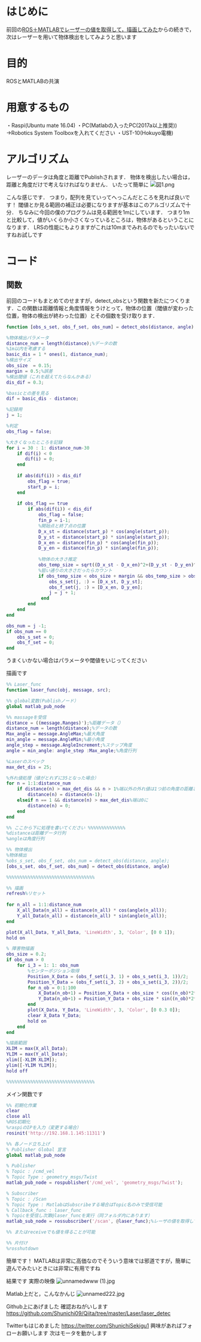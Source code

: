 # はじめに
前回の[ROS＋MATLABでレーザーの値を取得して，描画してみた](https://qiita.com/MENDY/items/9274ba347bb8b524ec38)からの続きで，次はレーザーを用いて物体検出をしてみようと思います

# 目的
ROSとMATLABの共演

# 用意するもの
・Raspi(Ubuntu mate 16.04)
・PC(Matlabの入ったPC(2017a以上推奨))
→Robotics System Toolboxを入れてください
・UST-10(Hokuyo電機)

# アルゴリズム
レーザーのデータは角度と距離でPublishされます．
物体を検出したい場合は，距離と角度だけで考えなければなりません．
いたって簡単に
![図1.png](https://qiita-image-store.s3.amazonaws.com/0/261584/2bfb0dbf-a5be-5510-9a41-191f49bc54c3.png)

こんな感じです．
つまり，配列を見ていってへっこんだところを見れば良いです！
閾値とか見る範囲の補正は必要になりますが基本はこのアルゴリズムで十分．
ちなみに今回の僕のプログラムは見る範囲を1mにしています．
つまり1mと比較して，値がいくらか小さくなっているところは，物体があるということになります．
LRSの性能にもよりますがこれは10mまでみれるのでもったいないですねお試しです

# コード
## 関数
前回のコードもまとめてのせますが，detect_obsという関数を新たにつくります．この関数は距離情報と角度情報をうけとって，物体の位置（閾値が変わった位置，物体の検出が終わった位置）とその個数を受け取ります．

```php:detect_obs.m
function [obs_s_set, obs_f_set, obs_num] = detect_obs(distance, angle)

%物体検出パラメータ
distance_num = length(distance);%データの数
%1m以内を考慮する
basic_dis = 1 * ones(1, distance_num);
%検出サイズ
obs_size  = 0.15;
margin = 0.5;%誤差
%検出閾値（これを超えてたらなんかある）
dis_dif = 0.3;

%basicとの差を見る
dif = basic_dis - distance;

%記録用
j = 1;

%判定
obs_flag = false;

%大きくなったところを記録
for i = 30 : 1: distance_num-30
    if dif(i) < 0
       dif(i) = 0;        
    end
    
    if abs(dif(i)) > dis_dif
        obs_flag = true;
        start_p = i;
    end
    
    if obs_flag == true
        if abs(dif(i)) < dis_dif
            obs_flag = false;
            fin_p = i-1;
            %開始点と終了点の位置
            D_x_st = distance(start_p) * cos(angle(start_p));
            D_y_st = distance(start_p) * sin(angle(start_p));
            D_x_en = distance(fin_p) * cos(angle(fin_p));
            D_y_en = distance(fin_p) * sin(angle(fin_p));
            
            %物体の大きさ推定
            obs_temp_size = sqrt((D_x_st - D_x_en)^2+(D_y_st - D_y_en)^2);
            %狙い通りの大きさだったらカウント
            if obs_temp_size < obs_size + margin && obs_temp_size > obs_size - margin
                obs_s_set(j, :) = [D_x_st, D_y_st];
                obs_f_set(j, :) = [D_x_en, D_y_en];
                j = j + 1;
             end
        end
    end
end

obs_num = j -1;
if obs_num == 0
    obs_s_set = 0;
    obs_f_set = 0;
end
```

うまくいかない場合はパラメータや閾値をいじってください

描画です

```php:Laser_func.m
%% Laser_func
function laser_func(obj, message, src);

%% global変数(Publishノード）
global matlab_pub_node

%% massageを受信
distance = ((message.Ranges)');%距離データ（）
distance_num = length(distance);%データの数
Max_angle = message.AngleMax;%最大角度
min_angle = message.AngleMin;%最小角度
angle_step = message.AngleIncrement;%ステップ角度
angle = min_angle: angle_step :Max_angle;%角度行列

%Laserのスペック
max_det_dis = 25;

%外れ値処理（値がとれずに35となった場合）
for n = 1:1:distance_num
    if distance(n) > max_det_dis && n > 1%端以外の外れ値は1つ前の角度の距離と同様
        distance(n) = distance(n-1);        
    elseif n == 1 && distance(n) > max_det_dis%端は0に
        distance(n) = 0;
    end
end

%% ここから下に処理を書いてください %%%%%%%%%%%%%%
%distanceは距離データ行列
%angleは角度行列

%% 物体検出
%物体検出
%obs_s_set, obs_f_set, obs_num = detect_obs(distance, angle);
[obs_s_set, obs_f_set, obs_num] = detect_obs(distance, angle)

%%%%%%%%%%%%%%%%%%%%%%%%%%%%%%%%%

%% 描画
refresh%リセット
 
for n_all = 1:1:distance_num
    X_all_Data(n_all) = distance(n_all) * cos(angle(n_all));
    Y_all_Data(n_all) = distance(n_all) * sin(angle(n_all));
end

plot(X_all_Data, Y_all_Data, 'LineWidth', 3, 'Color', [0 0 1]);
hold on

% 障害物描画
obs_size = 0.2;
if obs_num > 0
    for i_3 = 1: 1: obs_num
        %センターポジション取得
        Position_X_Data = (obs_f_set(i_3, 1) + obs_s_set(i_3, 1))/2;
        Position_Y_Data = (obs_f_set(i_3, 2) + obs_s_set(i_3, 2))/2;
        for n_ob = 0:1:100
            X_Data(n_ob+1) = Position_X_Data + obs_size * cos((n_ob)*2*pi/100);
            Y_Data(n_ob+1) = Position_Y_Data + obs_size * sin((n_ob)*2*pi/100);
        end
        plot(X_Data, Y_Data, 'LineWidth', 3, 'Color', [0 0.3 0]);
        clear X_Data Y_Data;
        hold on
    end
end

%描画範囲
XLIM = max(X_all_Data);
YLIM = max(Y_all_Data);
xlim([-XLIM XLIM]);
ylim([-YLIM YLIM]);
hold off

%%%%%%%%%%%%%%%%%%%%%%%%%%%%%%%%%

```

メイン関数です

```php:main.m
%% 初期化作業
clear
close all
%ROS初期化
%raspiのIPを入力（変更する場合）
rosinit('http://192.168.1.145:11311')

%% 各ノード立ち上げ
% Publisher Global 宣言
global matlab_pub_node

% Publisher
% Topic : /cmd_vel
% Topic Type : geometry_msgs/Twist
matlab_pub_node = rospublisher('/cmd_vel', 'geometry_msgs/Twist');

% Subscriber
% Topic : /Scan
% Topic Type : MatlabはSubscribeする場合はTopic名のみで受信可能
% Callback_func : laser_func
% Topicを受信し次第@laser_funcを実行（同フォルダ内にあります）
matlab_sub_node = rossubscriber('/scan', @laser_func);%レーザの値を取得してくるSubscriber

%% またはreceiveでも値を得ることが可能

%% 片付け
%rosshutdown
```

簡単です！
MATLABは非常に高価なのでそういう意味では邪道ですが，簡単に遊んでみたいときには非常に有用ですね

結果です
実際の映像
![unnamedwww (1).jpg](https://qiita-image-store.s3.amazonaws.com/0/261584/dcdd8df5-8f18-fcd5-2789-e2275b898819.jpeg)

Matlab上だと，こんなかんじ
![unnamed222.jpg](https://qiita-image-store.s3.amazonaws.com/0/261584/244b9bc5-596b-e6ee-325e-229cc0f35425.jpeg)

Github上にあげました
確認おねがいします
https://github.com/Shunichi09/Qiita/tree/master/Laser/laser_detec

Twitterもはじめました
https://twitter.com/ShunichiSekigu1
興味があればフォローお願いします
次はモータを動かします

